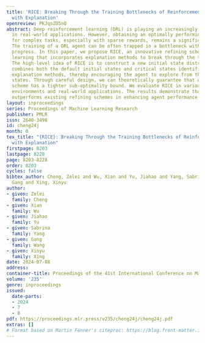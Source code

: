 ```yaml
---
title: 'RICE: Breaking Through the Training Bottlenecks of Reinforcement Learning
  with Explanation'
openreview: PKJqsZD5nQ
abstract: Deep reinforcement learning (DRL) is playing an increasingly important role
  in real-world applications. However, obtaining an optimally performing DRL agent
  for complex tasks, especially with sparse rewards, remains a significant challenge.
  The training of a DRL agent can be often trapped in a bottleneck without further
  progress. In this paper, we propose RICE, an innovative refining scheme for reinforcement
  learning that incorporates explanation methods to break through the training bottlenecks.
  The high-level idea of RICE is to construct a new initial state distribution that
  combines both the default initial states and critical states identified through
  explanation methods, thereby encouraging the agent to explore from the mixed initial
  states. Through careful design, we can theoretically guarantee that our refining
  scheme has a tighter sub-optimality bound. We evaluate RICE in various popular RL
  environments and real-world applications. The results demonstrate that RICE significantly
  outperforms existing refining schemes in enhancing agent performance.
layout: inproceedings
series: Proceedings of Machine Learning Research
publisher: PMLR
issn: 2640-3498
id: cheng24j
month: 0
tex_title: "{RICE}: Breaking Through the Training Bottlenecks of Reinforcement Learning
  with Explanation"
firstpage: 8203
lastpage: 8228
page: 8203-8228
order: 8203
cycles: false
bibtex_author: Cheng, Zelei and Wu, Xian and Yu, Jiahao and Yang, Sabrina and Wang,
  Gang and Xing, Xinyu
author:
- given: Zelei
  family: Cheng
- given: Xian
  family: Wu
- given: Jiahao
  family: Yu
- given: Sabrina
  family: Yang
- given: Gang
  family: Wang
- given: Xinyu
  family: Xing
date: 2024-07-08
address:
container-title: Proceedings of the 41st International Conference on Machine Learning
volume: '235'
genre: inproceedings
issued:
  date-parts:
  - 2024
  - 7
  - 8
pdf: https://proceedings.mlr.press/v235/cheng24j/cheng24j.pdf
extras: []
# Format based on Martin Fenner's citeproc: https://blog.front-matter.io/posts/citeproc-yaml-for-bibliographies/
---
```

